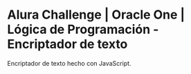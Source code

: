 # Alura Challenge | Oracle One | Lógica de Programación - Encriptador de texto

Encriptador de texto hecho con JavaScript.
